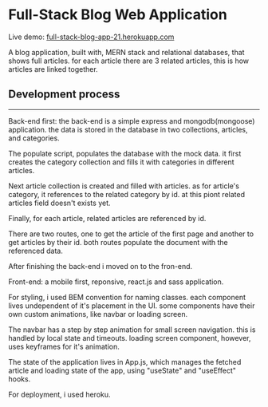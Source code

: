 # Full-Stack Blog Web Application

Live demo: [full-stack-blog-app-21.herokuapp.com](https://full-stack-blog-app-21.herokuapp.com/)

A blog application, built with, MERN stack and relational databases, that shows full articles. for each article there are 3 related articles, this is how articles are linked together.

## Development process

---

Back-end first: the back-end is a simple express and mongodb(mongoose) application. the data is stored in the database in two collections, articles, and categories.

The populate script, populates the database with the mock data. it first creates the category collection and fills it with categories in different articles.

Next article collection is created and filled with articles. as for article's category, it references to the related category by id. at this piont related articles field doesn't exists yet.

Finally, for each article, related articles are referenced by id.

There are two routes, one to get the article of the first page and another to get articles by their id. both routes populate the document with the referenced data.

After finishing the back-end i moved on to the fron-end.

Front-end: a mobile first, reponsive, react.js and sass application.

For styling, i used BEM convention for naming classes. each component lives undependent of it's placement in the UI. some components have their own custom animations, like navbar or loading screen.

The navbar has a step by step animation for small screen navigation. this is handled by local state and timeouts. loading screen component, however, uses keyframes for it's animation.

The state of the application lives in App.js, which manages the fetched article and loading state of the app, using "useState" and "useEffect" hooks.

For deployment, i used heroku.
